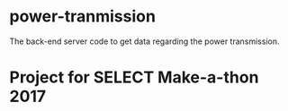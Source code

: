 # power-tranmission
The back-end server code to get data regarding the power transmission.

# Project for SELECT Make-a-thon 2017
